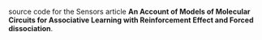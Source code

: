 source code for the Sensors article **An Account of Models of Molecular Circuits for Associative Learning with Reinforcement Effect and Forced dissociation**.
